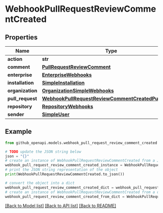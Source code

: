 # WebhookPullRequestReviewCommentCreated


## Properties

Name | Type | Description | Notes
------------ | ------------- | ------------- | -------------
**action** | **str** |  | 
**comment** | [**PullRequestReviewComment**](PullRequestReviewComment.md) |  | 
**enterprise** | [**EnterpriseWebhooks**](EnterpriseWebhooks.md) |  | [optional] 
**installation** | [**SimpleInstallation**](SimpleInstallation.md) |  | [optional] 
**organization** | [**OrganizationSimpleWebhooks**](OrganizationSimpleWebhooks.md) |  | [optional] 
**pull_request** | [**WebhookPullRequestReviewCommentCreatedPullRequest**](WebhookPullRequestReviewCommentCreatedPullRequest.md) |  | 
**repository** | [**RepositoryWebhooks**](RepositoryWebhooks.md) |  | 
**sender** | [**SimpleUser**](SimpleUser.md) |  | 

## Example

```python
from github_openapi.models.webhook_pull_request_review_comment_created import WebhookPullRequestReviewCommentCreated

# TODO update the JSON string below
json = "{}"
# create an instance of WebhookPullRequestReviewCommentCreated from a JSON string
webhook_pull_request_review_comment_created_instance = WebhookPullRequestReviewCommentCreated.from_json(json)
# print the JSON string representation of the object
print(WebhookPullRequestReviewCommentCreated.to_json())

# convert the object into a dict
webhook_pull_request_review_comment_created_dict = webhook_pull_request_review_comment_created_instance.to_dict()
# create an instance of WebhookPullRequestReviewCommentCreated from a dict
webhook_pull_request_review_comment_created_from_dict = WebhookPullRequestReviewCommentCreated.from_dict(webhook_pull_request_review_comment_created_dict)
```
[[Back to Model list]](../README.md#documentation-for-models) [[Back to API list]](../README.md#documentation-for-api-endpoints) [[Back to README]](../README.md)


